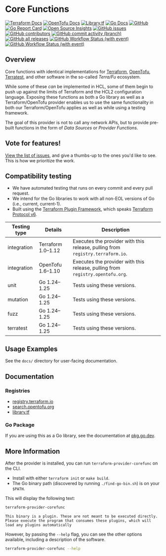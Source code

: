 # Core Functions

[![Terraform Docs](https://img.shields.io/badge/Terraform-Docs-7B42BC?style=for-the-badge)](https://registry.terraform.io/providers/northwood-labs/corefunc/latest/docs)
[![OpenTofu Docs](https://img.shields.io/badge/OpenTofu-Docs-FEDA15?style=for-the-badge)](https://search.opentofu.org/provider/northwood-labs/corefunc/latest)
[![Library.tf](https://img.shields.io/badge/Library.tf-Docs-B3DBF1?style=for-the-badge)](https://library.tf/providers/northwood-labs/corefunc/latest)
[![Go Docs](https://img.shields.io/badge/Go-Docs-blue?style=for-the-badge)](https://pkg.go.dev/github.com/northwood-labs/terraform-provider-corefunc)
[![GitHub](https://img.shields.io/github/license/northwood-labs/terraform-provider-corefunc?style=for-the-badge)](https://opensource.org/licenses/Apache-2.0)
[![Go Report Card](https://goreportcard.com/badge/github.com/northwood-labs/terraform-provider-corefunc?style=for-the-badge)](https://goreportcard.com/report/github.com/northwood-labs/terraform-provider-corefunc)
[![Open Source Insights](https://img.shields.io/badge/Open_Source-Insights-000000?style=for-the-badge)](https://deps.dev/project/github/northwood-labs%2Fterraform-provider-corefunc)
[![GitHub issues](https://img.shields.io/github/issues/northwood-labs/terraform-provider-corefunc?style=for-the-badge)](https://github.com/northwood-labs/terraform-provider-corefunc/issues)
[![GitHub contributors](https://img.shields.io/github/contributors/northwood-labs/terraform-provider-corefunc?style=for-the-badge)](https://github.com/northwood-labs/terraform-provider-corefunc/graphs/contributors)
[![GitHub commit activity (branch)](https://img.shields.io/github/commit-activity/m/northwood-labs/terraform-provider-corefunc?style=for-the-badge)](https://github.com/northwood-labs/terraform-provider-corefunc/commits/main/)
[![GitHub all releases](https://img.shields.io/github/downloads/northwood-labs/terraform-provider-corefunc/total?style=for-the-badge)](https://github.com/northwood-labs/terraform-provider-corefunc/releases)
[![GitHub Workflow Status (with event)](https://img.shields.io/github/actions/workflow/status/northwood-labs/terraform-provider-corefunc/test.yml?style=for-the-badge&label=Tests)](https://github.com/northwood-labs/terraform-provider-corefunc/actions/workflows/test.yml)
[![GitHub Workflow Status (with event)](https://img.shields.io/github/actions/workflow/status/northwood-labs/terraform-provider-corefunc/release.yml?style=for-the-badge&label=Release)](https://github.com/northwood-labs/terraform-provider-corefunc/actions/workflows/release.yml)

## Overview

Core functions with identical implementations for [Terraform], [OpenTofu], [Terratest], and other software in the so-called _Terra/Fu_ ecosystem.

While some of these _can_ be implemented in HCL, some of them begin to push up against the limits of Terraform and the HCL2 configuration language. Exposing these functions as both a Go library as well as a Terraform/OpenTofu provider enables us to use the same functionality in both our Terraform/OpenTofu applies as well as while using a testing framework.

The goal of this provider is not to call any network APIs, but to provide pre-built functions in the form of _Data Sources_ or _Provider Functions_.

## Vote for features!

[View the list of issues](https://github.com/northwood-labs/terraform-provider-corefunc/issues?q=is%3Aissue+is%3Aopen+sort%3Areactions-%2B1-desc), and give a thumbs-up to the ones you'd like to see. This is how we prioritize the work.

## Compatibility testing

* We have automated testing that runs on every commit and every pull request.
* We intend for the Go libraries to work with all non-EOL versions of Go (i.e., current, current-1).
* Built using the [Terraform Plugin Framework][TPF], which speaks [Terraform Protocol v6][tfproto6].

| Testing type | Details            | Description                                                                    |
|--------------|--------------------|--------------------------------------------------------------------------------|
| integration  | Terraform 1.0–1.12 | Executes the provider with this release, pulling from `registry.terraform.io`. |
| integration  | OpenTofu 1.6–1.10  | Executes the provider with this release, pulling from `registry.opentofu.org`. |
| unit         | Go 1.24–1.25       | Tests using these versions.                                                    |
| mutation     | Go 1.24–1.25       | Tests using these versions.                                                    |
| fuzz         | Go 1.24–1.25       | Tests using these versions.                                                    |
| terratest    | Go 1.24–1.25       | Tests using these versions.                                                    |

## Usage Examples

See the `docs/` directory for user-facing documentation.

## Documentation

### Registries

* [registry.terraform.io](https://registry.terraform.io/providers/northwood-labs/corefunc/latest/docs)
* [search.opentofu.org](https://search.opentofu.org/provider/northwood-labs/corefunc/latest)
* [library.tf](https://library.tf/providers/northwood-labs/corefunc/latest)

### Go Package

If you are using this as a Go library, see the documentation at [pkg.go.dev](https://pkg.go.dev/github.com/northwood-labs/terraform-provider-corefunc/corefunc).

## More Information

After the provider is installed, you can run `terraform-provider-corefunc` on the CLI.

* Install with either `terraform init` or `make build`.
* The Go binary path (discovered by running `./find-go-bin.sh`) is on your `$PATH`.

This will display the following text:

```bash
terraform-provider-corefunc
```

```plain
This binary is a plugin. These are not meant to be executed directly.
Please execute the program that consumes these plugins, which will
load any plugins automatically
```

However, by passing the `--help` flag, you can see the other options available, including a description of the software.

```bash
terraform-provider-corefunc --help
```

[OpenTofu]: https://opentofu.org
[Terraform]: https://terraform.io
[Terratest]: https://terratest.gruntwork.io
[tfproto6]: https://developer.hashicorp.com/terraform/plugin/terraform-plugin-protocol#protocol-version-6
[TPF]: https://github.com/hashicorp/terraform-plugin-framework
